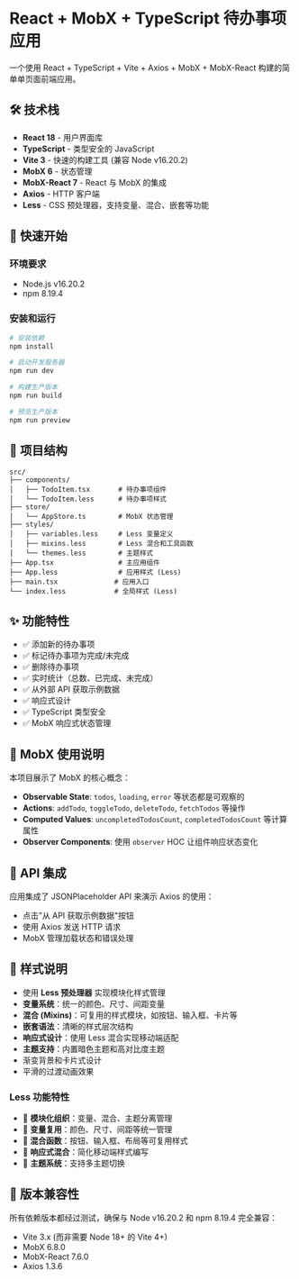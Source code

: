 # React + MobX + TypeScript 待办事项应用

一个使用 React + TypeScript + Vite + Axios + MobX + MobX-React 构建的简单单页面前端应用。

## 🛠️ 技术栈

- **React 18** - 用户界面库
- **TypeScript** - 类型安全的 JavaScript
- **Vite 3** - 快速的构建工具 (兼容 Node v16.20.2)
- **MobX 6** - 状态管理
- **MobX-React 7** - React 与 MobX 的集成
- **Axios** - HTTP 客户端
- **Less** - CSS 预处理器，支持变量、混合、嵌套等功能

## 🚀 快速开始

### 环境要求

- Node.js v16.20.2
- npm 8.19.4

### 安装和运行

```bash
# 安装依赖
npm install

# 启动开发服务器
npm run dev

# 构建生产版本
npm run build

# 预览生产版本
npm run preview
```

## 📁 项目结构

```
src/
├── components/
│   ├── TodoItem.tsx       # 待办事项组件
│   └── TodoItem.less      # 待办事项样式
├── store/
│   └── AppStore.ts        # MobX 状态管理
├── styles/
│   ├── variables.less     # Less 变量定义
│   ├── mixins.less        # Less 混合和工具函数
│   └── themes.less        # 主题样式
├── App.tsx                # 主应用组件
├── App.less               # 应用样式 (Less)
├── main.tsx              # 应用入口
└── index.less            # 全局样式 (Less)
```

## ✨ 功能特性

- ✅ 添加新的待办事项
- ✅ 标记待办事项为完成/未完成
- ✅ 删除待办事项
- ✅ 实时统计（总数、已完成、未完成）
- ✅ 从外部 API 获取示例数据
- ✅ 响应式设计
- ✅ TypeScript 类型安全
- ✅ MobX 响应式状态管理

## 🔧 MobX 使用说明

本项目展示了 MobX 的核心概念：

- **Observable State**: `todos`, `loading`, `error` 等状态都是可观察的
- **Actions**: `addTodo`, `toggleTodo`, `deleteTodo`, `fetchTodos` 等操作
- **Computed Values**: `uncompletedTodosCount`, `completedTodosCount` 等计算属性
- **Observer Components**: 使用 `observer` HOC 让组件响应状态变化

## 📡 API 集成

应用集成了 JSONPlaceholder API 来演示 Axios 的使用：

- 点击"从 API 获取示例数据"按钮
- 使用 Axios 发送 HTTP 请求
- MobX 管理加载状态和错误处理

## 🎨 样式说明

- 使用 **Less 预处理器** 实现模块化样式管理
- **变量系统**：统一的颜色、尺寸、间距变量
- **混合 (Mixins)**：可复用的样式模块，如按钮、输入框、卡片等
- **嵌套语法**：清晰的样式层次结构
- **响应式设计**：使用 Less 混合实现移动端适配
- **主题支持**：内置暗色主题和高对比度主题
- 渐变背景和卡片式设计
- 平滑的过渡动画效果

### Less 功能特性

- 📁 **模块化组织**：变量、混合、主题分离管理
- 🎨 **变量复用**：颜色、尺寸、间距等统一管理
- 🔧 **混合函数**：按钮、输入框、布局等可复用样式
- 📱 **响应式混合**：简化移动端样式编写
- 🌙 **主题系统**：支持多主题切换

## 📝 版本兼容性

所有依赖版本都经过测试，确保与 Node v16.20.2 和 npm 8.19.4 完全兼容：

- Vite 3.x (而非需要 Node 18+ 的 Vite 4+)
- MobX 6.8.0
- MobX-React 7.6.0
- Axios 1.3.6 